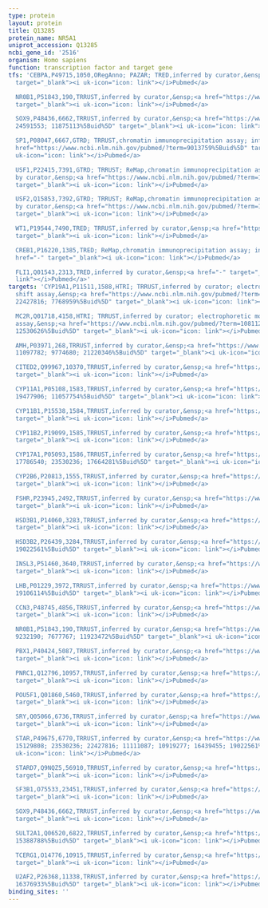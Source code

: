 ```yaml
---
type: protein
layout: protein
title: Q13285
protein_name: NR5A1
uniprot_accession: Q13285
ncbi_gene_id: '2516'
organism: Homo sapiens
function: transcription factor and target gene
tfs: 'CEBPA,P49715,1050,ORegAnno; PAZAR; TRED,inferred by curator,&ensp;<a href="https://www.ncbi.nlm.nih.gov/pubmed/?term=18971253%5Buid%5D"
  target="_blank"><i uk-icon="icon: link"></i>Pubmed</a>

  NR0B1,P51843,190,TRRUST,inferred by curator,&ensp;<a href="https://www.ncbi.nlm.nih.gov/pubmed/?term=11990799%5Buid%5D"
  target="_blank"><i uk-icon="icon: link"></i>Pubmed</a>

  SOX9,P48436,6662,TRRUST,inferred by curator,&ensp;<a href="https://www.ncbi.nlm.nih.gov/pubmed/?term=12837698;
  24591553; 11875113%5Buid%5D" target="_blank"><i uk-icon="icon: link"></i>Pubmed</a>

  SP1,P08047,6667,GTRD; TRRUST,chromatin immunoprecipitation assay; inferred by curator,&ensp;<a
  href="https://www.ncbi.nlm.nih.gov/pubmed/?term=9013759%5Buid%5D" target="_blank"><i
  uk-icon="icon: link"></i>Pubmed</a>

  USF1,P22415,7391,GTRD; TRRUST; ReMap,chromatin immunoprecipitation assay; inferred
  by curator,&ensp;<a href="https://www.ncbi.nlm.nih.gov/pubmed/?term=18165439%5Buid%5D"
  target="_blank"><i uk-icon="icon: link"></i>Pubmed</a>

  USF2,Q15853,7392,GTRD; TRRUST; ReMap,chromatin immunoprecipitation assay; inferred
  by curator,&ensp;<a href="https://www.ncbi.nlm.nih.gov/pubmed/?term=18165439%5Buid%5D"
  target="_blank"><i uk-icon="icon: link"></i>Pubmed</a>

  WT1,P19544,7490,TRED; TRRUST,inferred by curator,&ensp;<a href="https://www.ncbi.nlm.nih.gov/pubmed/?term=12130543%5Buid%5D"
  target="_blank"><i uk-icon="icon: link"></i>Pubmed</a>

  CREB1,P16220,1385,TRED; ReMap,chromatin immunoprecipitation assay; inferred by curator,&ensp;<a
  href="-" target="_blank"><i uk-icon="icon: link"></i>Pubmed</a>

  FLI1,Q01543,2313,TRED,inferred by curator,&ensp;<a href="-" target="_blank"><i uk-icon="icon:
  link"></i>Pubmed</a>'
targets: 'CYP19A1,P11511,1588,HTRI; TRRUST,inferred by curator; electrophoretic mobility
  shift assay,&ensp;<a href="https://www.ncbi.nlm.nih.gov/pubmed/?term=12213901; 21087664;
  22427816; 7768959%5Buid%5D" target="_blank"><i uk-icon="icon: link"></i>Pubmed</a>

  MC2R,Q01718,4158,HTRI; TRRUST,inferred by curator; electrophoretic mobility shift
  assay,&ensp;<a href="https://www.ncbi.nlm.nih.gov/pubmed/?term=10811295; 20650879;
  12530626%5Buid%5D" target="_blank"><i uk-icon="icon: link"></i>Pubmed</a>

  AMH,P03971,268,TRRUST,inferred by curator,&ensp;<a href="https://www.ncbi.nlm.nih.gov/pubmed/?term=10446911;
  11097782; 9774680; 21220346%5Buid%5D" target="_blank"><i uk-icon="icon: link"></i>Pubmed</a>

  CITED2,Q99967,10370,TRRUST,inferred by curator,&ensp;<a href="https://www.ncbi.nlm.nih.gov/pubmed/?term=18984668%5Buid%5D"
  target="_blank"><i uk-icon="icon: link"></i>Pubmed</a>

  CYP11A1,P05108,1583,TRRUST,inferred by curator,&ensp;<a href="https://www.ncbi.nlm.nih.gov/pubmed/?term=23530236;
  19477906; 11057754%5Buid%5D" target="_blank"><i uk-icon="icon: link"></i>Pubmed</a>

  CYP11B1,P15538,1584,TRRUST,inferred by curator,&ensp;<a href="https://www.ncbi.nlm.nih.gov/pubmed/?term=11014212%5Buid%5D"
  target="_blank"><i uk-icon="icon: link"></i>Pubmed</a>

  CYP11B2,P19099,1585,TRRUST,inferred by curator,&ensp;<a href="https://www.ncbi.nlm.nih.gov/pubmed/?term=21169726%5Buid%5D"
  target="_blank"><i uk-icon="icon: link"></i>Pubmed</a>

  CYP17A1,P05093,1586,TRRUST,inferred by curator,&ensp;<a href="https://www.ncbi.nlm.nih.gov/pubmed/?term=21467194;
  17786540; 23530236; 17664281%5Buid%5D" target="_blank"><i uk-icon="icon: link"></i>Pubmed</a>

  CYP2B6,P20813,1555,TRRUST,inferred by curator,&ensp;<a href="https://www.ncbi.nlm.nih.gov/pubmed/?term=7789992%5Buid%5D"
  target="_blank"><i uk-icon="icon: link"></i>Pubmed</a>

  FSHR,P23945,2492,TRRUST,inferred by curator,&ensp;<a href="https://www.ncbi.nlm.nih.gov/pubmed/?term=11328853%5Buid%5D"
  target="_blank"><i uk-icon="icon: link"></i>Pubmed</a>

  HSD3B1,P14060,3283,TRRUST,inferred by curator,&ensp;<a href="https://www.ncbi.nlm.nih.gov/pubmed/?term=23530236%5Buid%5D"
  target="_blank"><i uk-icon="icon: link"></i>Pubmed</a>

  HSD3B2,P26439,3284,TRRUST,inferred by curator,&ensp;<a href="https://www.ncbi.nlm.nih.gov/pubmed/?term=23874725;
  19022561%5Buid%5D" target="_blank"><i uk-icon="icon: link"></i>Pubmed</a>

  INSL3,P51460,3640,TRRUST,inferred by curator,&ensp;<a href="https://www.ncbi.nlm.nih.gov/pubmed/?term=23530236%5Buid%5D"
  target="_blank"><i uk-icon="icon: link"></i>Pubmed</a>

  LHB,P01229,3972,TRRUST,inferred by curator,&ensp;<a href="https://www.ncbi.nlm.nih.gov/pubmed/?term=10319325;
  19106114%5Buid%5D" target="_blank"><i uk-icon="icon: link"></i>Pubmed</a>

  CCN3,P48745,4856,TRRUST,inferred by curator,&ensp;<a href="https://www.ncbi.nlm.nih.gov/pubmed/?term=17566092%5Buid%5D"
  target="_blank"><i uk-icon="icon: link"></i>Pubmed</a>

  NR0B1,P51843,190,TRRUST,inferred by curator,&ensp;<a href="https://www.ncbi.nlm.nih.gov/pubmed/?term=11990799;
  9232190; 7677767; 11923472%5Buid%5D" target="_blank"><i uk-icon="icon: link"></i>Pubmed</a>

  PBX1,P40424,5087,TRRUST,inferred by curator,&ensp;<a href="https://www.ncbi.nlm.nih.gov/pubmed/?term=18984668%5Buid%5D"
  target="_blank"><i uk-icon="icon: link"></i>Pubmed</a>

  PNRC1,Q12796,10957,TRRUST,inferred by curator,&ensp;<a href="https://www.ncbi.nlm.nih.gov/pubmed/?term=10894149%5Buid%5D"
  target="_blank"><i uk-icon="icon: link"></i>Pubmed</a>

  POU5F1,Q01860,5460,TRRUST,inferred by curator,&ensp;<a href="https://www.ncbi.nlm.nih.gov/pubmed/?term=17226773%5Buid%5D"
  target="_blank"><i uk-icon="icon: link"></i>Pubmed</a>

  SRY,Q05066,6736,TRRUST,inferred by curator,&ensp;<a href="https://www.ncbi.nlm.nih.gov/pubmed/?term=11207191%5Buid%5D"
  target="_blank"><i uk-icon="icon: link"></i>Pubmed</a>

  STAR,P49675,6770,TRRUST,inferred by curator,&ensp;<a href="https://www.ncbi.nlm.nih.gov/pubmed/?term=19001523;
  15129808; 23530236; 22427816; 11111087; 10919277; 16439455; 19022561%5Buid%5D" target="_blank"><i
  uk-icon="icon: link"></i>Pubmed</a>

  STARD7,Q9NQZ5,56910,TRRUST,inferred by curator,&ensp;<a href="https://www.ncbi.nlm.nih.gov/pubmed/?term=21622533%5Buid%5D"
  target="_blank"><i uk-icon="icon: link"></i>Pubmed</a>

  SF3B1,O75533,23451,TRRUST,inferred by curator,&ensp;<a href="https://www.ncbi.nlm.nih.gov/pubmed/?term=16376933%5Buid%5D"
  target="_blank"><i uk-icon="icon: link"></i>Pubmed</a>

  SOX9,P48436,6662,TRRUST,inferred by curator,&ensp;<a href="https://www.ncbi.nlm.nih.gov/pubmed/?term=21412441%5Buid%5D"
  target="_blank"><i uk-icon="icon: link"></i>Pubmed</a>

  SULT2A1,Q06520,6822,TRRUST,inferred by curator,&ensp;<a href="https://www.ncbi.nlm.nih.gov/pubmed/?term=15878968;
  15388788%5Buid%5D" target="_blank"><i uk-icon="icon: link"></i>Pubmed</a>

  TCERG1,O14776,10915,TRRUST,inferred by curator,&ensp;<a href="https://www.ncbi.nlm.nih.gov/pubmed/?term=11604498%5Buid%5D"
  target="_blank"><i uk-icon="icon: link"></i>Pubmed</a>

  U2AF2,P26368,11338,TRRUST,inferred by curator,&ensp;<a href="https://www.ncbi.nlm.nih.gov/pubmed/?term=10606272;
  16376933%5Buid%5D" target="_blank"><i uk-icon="icon: link"></i>Pubmed</a>'
binding_sites: ''
---
```

